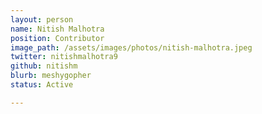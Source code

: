 ```yaml
---
layout: person
name: Nitish Malhotra
position: Contributor
image_path: /assets/images/photos/nitish-malhotra.jpeg
twitter: nitishmalhotra9
github: nitishm
blurb: meshygopher
status: Active

---
```

